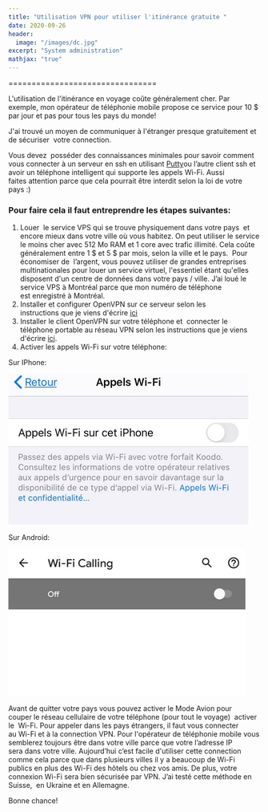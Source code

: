 ```yaml
---
title: "Utilisation VPN pour utiliser l'itinérance gratuite "
date: 2020-09-26
header:
  image: "/images/dc.jpg"
excerpt: "System administration"
mathjax: "true"
--- 
```


================================

L'utilisation de l'itinérance en voyage coûte généralement cher. Par exemple, mon opérateur de téléphonie mobile propose ce service pour 10
\$ par jour et pas pour tous les pays du monde!

J'ai trouvé un moyen de communiquer à l'étranger presque gratuitement et de sécuriser  votre connection.

Vous devez  posséder des connaissances minimales pour savoir comment vous connecter à un serveur en ssh en utilisant [Putty](https://www.putty.org/)ou
l’autre client ssh et avoir un téléphone intelligent qui supporte les appels Wi-Fi. Aussi faites attention parce que cela pourrait être interdit selon la loi de votre pays :)

### Pour faire cela il faut entreprendre les étapes suivantes:

1.  Louer  le service VPS qui se trouve physiquement dans votre pays  et     encore mieux dans votre ville où vous habitez. On peut utiliser le
    service le moins cher avec 512 Mo RAM et 1 core avec trafic illimité. Cela coûte généralement entre 1 \$ et 5 \$ par mois, selon
    la ville et le pays.  Pour économiser de  l’argent, vous pouvez utiliser de grandes entreprises multinationales pour louer un
    service virtuel, l'essentiel étant qu'elles disposent d'un centre de données dans votre pays / ville. J’ai loué le service VPS à Montréal
    parce que mon numéro de téléphone est enregistré à Montréal.
2.  Installer et configurer OpenVPN sur ce serveur selon les instructions que je viens d'écrire [ici](https://olexdziuba.github.io/OpenVPNsurUBUNTU-1/)
3.  Installer le client OpenVPN sur votre téléphone et  connecter le téléphone portable au réseau VPN selon les instructions que je viens d'écrire [ici](https://olexdziuba.github.io/OpenVPNsurUBUNTU-2/).
4.  Activer les appels Wi-Fi sur votre téléphone:

Sur IPhone:

<img src="/images/openvpn3/image01.jpg">

Sur Android:

<img src="/images/openvpn3/image2.png">

Avant de quitter votre pays vous pouvez activer le Mode Avion pour couper le réseau cellulaire de votre téléphone (pour tout le voyage)
 activer le  Wi-Fi. Pour appeler dans les pays étrangers, il faut vous connecter au Wi-Fi et à la connection VPN. Pour l'opérateur de
téléphonie mobile vous semblerez toujours être dans votre ville parce que votre l’adresse IP sera dans votre ville. Aujourd’hui c’est facile
d'utiliser cette connection comme cela parce que dans plusieurs villes il y a beaucoup de Wi-Fi publics en plus des Wi-Fi des hôtels ou chez
vos amis. De plus, votre connexion Wi-Fi sera bien sécurisée par VPN. J’ai testé cette méthode en Suisse,  en Ukraine et en Allemagne.

Bonne chance!



